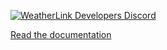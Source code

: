 [![WeatherLink Developers Discord](https://img.shields.io/discord/882722161641554021?color=blue&label=chat&style=flat-square)](https://weatherlink.github.io/discord)

[Read the documentation](https://weatherlink.github.io/real-time-data-feed/)
